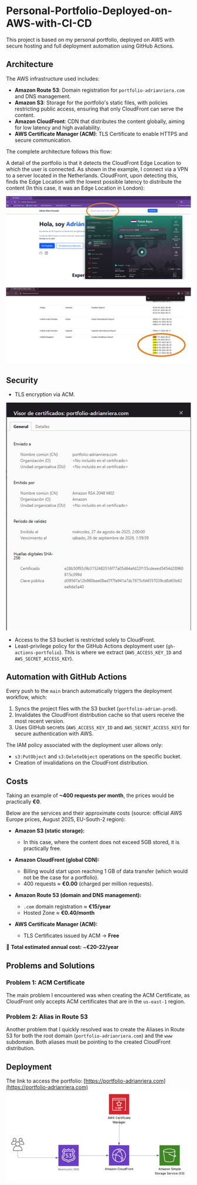 # Personal-Portfolio-Deployed-on-AWS-with-CI-CD

This project is based on my personal portfolio, deployed on AWS with secure hosting and full deployment automation using GitHub Actions.

## Architecture

The AWS infrastructure used includes:

- **Amazon Route 53**: Domain registration for `portfolio-adrianriera.com` and DNS management.
- **Amazon S3**: Storage for the portfolio's static files, with policies restricting public access, ensuring that only CloudFront can serve the content.
- **Amazon CloudFront**: CDN that distributes the content globally, aiming for low latency and high availability.
- **AWS Certificate Manager (ACM)**: TLS Certificate to enable HTTPS and secure communication.

The complete architecture follows this flow:

A detail of the portfolio is that it detects the CloudFront Edge Location to which the user is connected. As shown in the example, I connect via a VPN to a server located in the Netherlands. CloudFront, upon detecting this, finds the Edge Location with the lowest possible latency to distribute the content (In this case, it was an Edge Location in London):

![Captura Edge Location](images/captura-edge-location.png)
![Localización](images/localizacion.png)


## Security

- TLS encryption via ACM.

![Certificado](images/certificado.png)

- Access to the S3 bucket is restricted solely to CloudFront.
- Least-privilege policy for the GitHub Actions deployment user (`gh-actions-portfolio`). This is where we extract (`AWS_ACCESS_KEY_ID` and `AWS_SECRET_ACCESS_KEY`).

## Automation with GitHub Actions

Every push to the `main` branch automatically triggers the deployment workflow, which:

1. Syncs the project files with the S3 bucket (`portfolio-adrian-prod`).
2. Invalidates the CloudFront distribution cache so that users receive the most recent version.
3. Uses GitHub secrets (`AWS_ACCESS_KEY_ID` and `AWS_SECRET_ACCESS_KEY`) for secure authentication with AWS.

The IAM policy associated with the deployment user allows only:

- `s3:PutObject` and `s3:DeleteObject` operations on the specific bucket.
- Creation of invalidations on the CloudFront distribution.

## Costs

Taking an example of **~400 requests per month**, the prices would be practically **€0**.

Below are the services and their approximate costs (source: official AWS Europe prices, August 2025, EU-South-2 region):

- **Amazon S3 (static storage):**
  - In this case, where the content does not exceed 5GB stored, it is practically free.

- **Amazon CloudFront (global CDN):**
  - Billing would start upon reaching 1 GB of data transfer (which would not be the case for a portfolio).
  - 400 requests ≈ **€0.00** (charged per million requests).

- **Amazon Route 53 (domain and DNS management):**
  - `.com` domain registration ≈ **€15/year**
  - Hosted Zone ≈ **€0.40/month**

- **AWS Certificate Manager (ACM):**
  - TLS Certificates issued by ACM → **Free**

📌 **Total estimated annual cost:** ~**€20-22/year**

## Problems and Solutions
### Problem 1: ACM Certificate
The main problem I encountered was when creating the ACM Certificate, as CloudFront only accepts ACM certificates that are in the `us-east-1` region.
### Problem 2: Alias in Route 53
Another problem that I quickly resolved was to create the Aliases in Route 53 for both the root domain (`portfolio-adrianriera.com`) and the `www` subdomain. Both aliases must be pointing to the created CloudFront distribution.

## Deployment

The link to access the portfolio: [https://portfolio-adrianriera.com](https://portfolio-adrianriera.com)
![Diagrama](images/PortfolioAWS_1.png)
